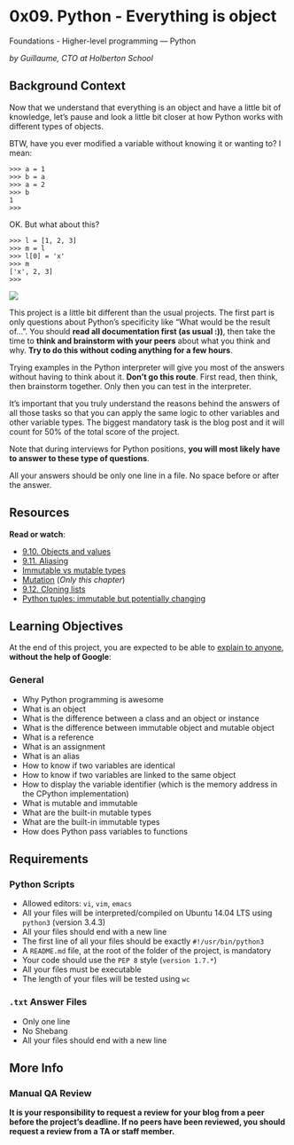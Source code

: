 # 0x09. Python - Everything is object

Foundations - Higher-level programming ― Python

_by Guillaume, CTO at Holberton School_


## Background Context

Now that we understand that everything is an object and have a little bit of knowledge, let’s pause and look a little bit closer at how Python works with different types of objects.

BTW, have you ever modified a variable without knowing it or wanting to? I mean:

```
>>> a = 1
>>> b = a
>>> a = 2
>>> b
1
>>> 

```

OK. But what about this?

```
>>> l = [1, 2, 3]
>>> m = l
>>> l[0] = 'x'
>>> m
['x', 2, 3]
>>> 

```

![](https://media.giphy.com/media/wAjfQ9MLUfFjq/giphy.gif)  
  

This project is a little bit different than the usual projects. The first part is only questions about Python’s specificity like “What would be the result of…”. You should  **read all documentation first (as usual :))**, then take the time to  **think and brainstorm with your peers**  about what you think and why.  **Try to do this without coding anything for a few hours**.

Trying examples in the Python interpreter will give you most of the answers without having to think about it.  **Don’t go this route**. First read, then think, then brainstorm together. Only then you can test in the interpreter.

It’s important that you truly understand the reasons behind the answers of all those tasks so that you can apply the same logic to other variables and other variable types. The biggest mandatory task is the blog post and it will count for 50% of the total score of the project.

Note that during interviews for Python positions,  **you will most likely have to answer to these type of questions**.

All your answers should be only one line in a file. No space before or after the answer.

## Resources

**Read or watch**:

-   [9.10. Objects and values](https://intranet.hbtn.io/rltoken/n1x09X-KJSllpJkJorBw2A "9.10. Objects and values")
-   [9.11. Aliasing](https://intranet.hbtn.io/rltoken/3teQMNNfDeyGvCtZfjsf5g "9.11. Aliasing")
-   [Immutable vs mutable types](https://intranet.hbtn.io/rltoken/JuPVygeoG27Q_qKxB2lP8g "Immutable vs mutable types")
-   [Mutation](https://intranet.hbtn.io/rltoken/UbL96sV3cIxewdQPW_zwRw "Mutation")  (_Only this chapter_)
-   [9.12. Cloning lists](https://intranet.hbtn.io/rltoken/-t_1VsmKlgWHszL5y1YiKA "9.12. Cloning lists")
-   [Python tuples: immutable but potentially changing](https://intranet.hbtn.io/rltoken/IdBAdTYNLuS3YpRRQIam6Q "Python tuples: immutable but potentially changing")

## Learning Objectives

At the end of this project, you are expected to be able to  [explain to anyone](https://intranet.hbtn.io/rltoken/gquSFGEWUhknUpTKCdMu0A "explain to anyone"),  **without the help of Google**:

### General

-   Why Python programming is awesome
-   What is an object
-   What is the difference between a class and an object or instance
-   What is the difference between immutable object and mutable object
-   What is a reference
-   What is an assignment
-   What is an alias
-   How to know if two variables are identical
-   How to know if two variables are linked to the same object
-   How to display the variable identifier (which is the memory address in the CPython implementation)
-   What is mutable and immutable
-   What are the built-in mutable types
-   What are the built-in immutable types
-   How does Python pass variables to functions

## Requirements

### Python Scripts

-   Allowed editors:  `vi`,  `vim`,  `emacs`
-   All your files will be interpreted/compiled on Ubuntu 14.04 LTS using  `python3`  (version 3.4.3)
-   All your files should end with a new line
-   The first line of all your files should be exactly  `#!/usr/bin/python3`
-   A  `README.md`  file, at the root of the folder of the project, is mandatory
-   Your code should use the  `PEP 8`  style (`version 1.7.*`)
-   All your files must be executable
-   The length of your files will be tested using  `wc`

### `.txt`  Answer Files

-   Only one line
-   No Shebang
-   All your files should end with a new line

## More Info

### Manual QA Review

**It is your responsibility to request a review for your blog from a peer before the project’s deadline. If no peers have been reviewed, you should request a review from a TA or staff member.**

